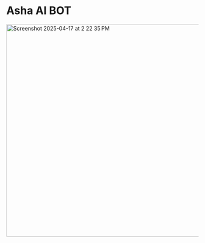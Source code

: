 # Asha AI BOT
<img width="555" alt="Screenshot 2025-04-17 at 2 22 35 PM" src="https://github.com/user-attachments/assets/8663a2e2-ebfb-4162-895e-2352186aee20" />
